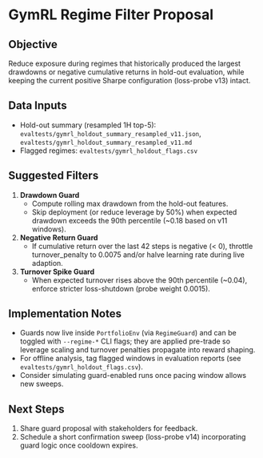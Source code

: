 # GymRL Regime Filter Proposal

## Objective
Reduce exposure during regimes that historically produced the largest drawdowns or negative cumulative returns in hold-out evaluation, while keeping the current positive Sharpe configuration (loss-probe v13) intact.

## Data Inputs
- Hold-out summary (resampled 1H top-5): `evaltests/gymrl_holdout_summary_resampled_v11.json`, `evaltests/gymrl_holdout_summary_resampled_v11.md`
- Flagged regimes: `evaltests/gymrl_holdout_flags.csv`

## Suggested Filters
1. **Drawdown Guard**
   - Compute rolling max drawdown from the hold-out features.
   - Skip deployment (or reduce leverage by 50%) when expected drawdown exceeds the 90th percentile (~0.18 based on v11 windows).
2. **Negative Return Guard**
   - If cumulative return over the last 42 steps is negative (< 0), throttle turnover_penalty to 0.0075 and/or halve learning rate during live adaption.
3. **Turnover Spike Guard**
   - When expected turnover rises above the 90th percentile (~0.04), enforce stricter loss-shutdown (probe weight 0.0015).

## Implementation Notes
- Guards now live inside `PortfolioEnv` (via `RegimeGuard`) and can be toggled with `--regime-*` CLI flags; they are applied pre-trade so leverage scaling and turnover penalties propagate into reward shaping.
- For offline analysis, tag flagged windows in evaluation reports (see `evaltests/gymrl_holdout_flags.csv`).
- Consider simulating guard-enabled runs once pacing window allows new sweeps.

## Next Steps
1. Share guard proposal with stakeholders for feedback.
2. Schedule a short confirmation sweep (loss-probe v14) incorporating guard logic once cooldown expires.
